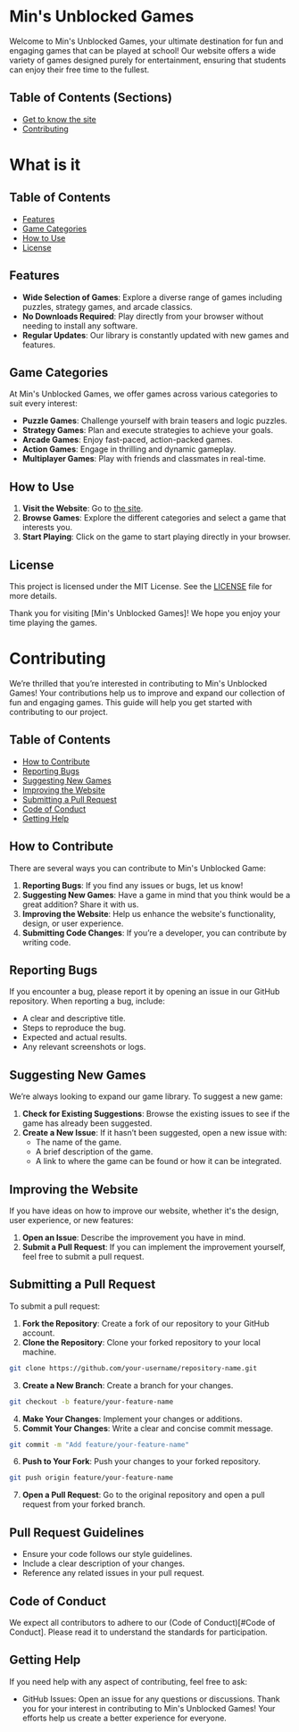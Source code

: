 # Min's Unblocked Games

Welcome to Min's Unblocked Games, your ultimate destination for fun and engaging games that can be played at school! Our website offers a wide variety of games designed purely for entertainment, ensuring that students can enjoy their free time to the fullest.

## Table of Contents (Sections)

- [Get to know the site](#what-is-it)
- [Contributing](#contributing)

# What is it

## Table of Contents

- [Features](#features)
- [Game Categories](#game-categories)
- [How to Use](#how-to-use)
- [License](#license)

## Features

- **Wide Selection of Games**: Explore a diverse range of games including puzzles, strategy games, and arcade classics.
- **No Downloads Required**: Play directly from your browser without needing to install any software.
- **Regular Updates**: Our library is constantly updated with new games and features.

## Game Categories

At Min's Unblocked Games, we offer games across various categories to suit every interest:

- **Puzzle Games**: Challenge yourself with brain teasers and logic puzzles.
- **Strategy Games**: Plan and execute strategies to achieve your goals.
- **Arcade Games**: Enjoy fast-paced, action-packed games.
- **Action Games**: Engage in thrilling and dynamic gameplay.
- **Multiplayer Games**: Play with friends and classmates in real-time.

## How to Use

1. **Visit the Website**: Go to [the site](https://drivemins.github.io).
2. **Browse Games**: Explore the different categories and select a game that interests you.
3. **Start Playing**: Click on the game to start playing directly in your browser.

## License

This project is licensed under the MIT License. See the [LICENSE](LICENSE) file for more details.

Thank you for visiting [Min's Unblocked Games]! We hope you enjoy your time playing the games.




# Contributing

We’re thrilled that you’re interested in contributing to Min's Unblocked Games! Your contributions help us to improve and expand our collection of fun and engaging games. This guide will help you get started with contributing to our project.

## Table of Contents

- [How to Contribute](#how-to-contribute)
- [Reporting Bugs](#reporting-bugs)
- [Suggesting New Games](#suggesting-new-games)
- [Improving the Website](#improving-the-website)
- [Submitting a Pull Request](#submitting-a-pull-request)
- [Code of Conduct](#code-of-conduct)
- [Getting Help](#getting-help)

## How to Contribute

There are several ways you can contribute to Min's Unblocked Game:

1. **Reporting Bugs**: If you find any issues or bugs, let us know!
2. **Suggesting New Games**: Have a game in mind that you think would be a great addition? Share it with us.
3. **Improving the Website**: Help us enhance the website's functionality, design, or user experience.
4. **Submitting Code Changes**: If you’re a developer, you can contribute by writing code.

## Reporting Bugs

If you encounter a bug, please report it by opening an issue in our GitHub repository. When reporting a bug, include:

- A clear and descriptive title.
- Steps to reproduce the bug.
- Expected and actual results.
- Any relevant screenshots or logs.

## Suggesting New Games

We’re always looking to expand our game library. To suggest a new game:

1. **Check for Existing Suggestions**: Browse the existing issues to see if the game has already been suggested.
2. **Create a New Issue**: If it hasn’t been suggested, open a new issue with:
   - The name of the game.
   - A brief description of the game.
   - A link to where the game can be found or how it can be integrated.

## Improving the Website

If you have ideas on how to improve our website, whether it's the design, user experience, or new features:

1. **Open an Issue**: Describe the improvement you have in mind.
2. **Submit a Pull Request**: If you can implement the improvement yourself, feel free to submit a pull request.

## Submitting a Pull Request

To submit a pull request:

1. **Fork the Repository**: Create a fork of our repository to your GitHub account.
2. **Clone the Repository**: Clone your forked repository to your local machine.
```bash
git clone https://github.com/your-username/repository-name.git
```
3. **Create a New Branch**: Create a branch for your changes.
```bash
git checkout -b feature/your-feature-name
```
4. **Make Your Changes**: Implement your changes or additions.
5. **Commit Your Changes**: Write a clear and concise commit message.
```bash
git commit -m "Add feature/your-feature-name"
```
6. **Push to Your Fork**: Push your changes to your forked repository.
```bash
git push origin feature/your-feature-name
```
7. **Open a Pull Request**: Go to the original repository and open a pull request from your forked branch.
## Pull Request Guidelines
- Ensure your code follows our style guidelines.
- Include a clear description of your changes.
- Reference any related issues in your pull request.
## Code of Conduct
We expect all contributors to adhere to our (Code of Conduct)[#Code of Conduct]. Please read it to understand the standards for participation.

## Getting Help
If you need help with any aspect of contributing, feel free to ask:

- GitHub Issues: Open an issue for any questions or discussions.
Thank you for your interest in contributing to Min's Unblocked Games! Your efforts help us create a better experience for everyone.

